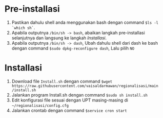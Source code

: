 # Pre-installasi
1. Pastikan dahulu shell anda menggunakan bash dengan command `` $ls -l `which sh` ``.
2. Apabila outputnya `/bin/sh -> bash`, abaikan langkah pre-installasi selanjutnya dan langsung ke langkah *Installasi*.
3. Apabila outputnya `/bin/sh -> dash`, Ubah dahulu shell dari dash ke bash dengan command `$sudo dpkg-reconfigure dash`, Lalu pilih `NO`

# Installasi
1. Download file `Install.sh` dengan command `$wget https://raw.githubusercontent.com/vaisaldarmawan/regionalisasi/main/install.sh`
2. Jalankan program Install.sh dengan command `$sudo sh install.sh`
3. Edit konfigurasi file sesuai dengan UPT masing-masing di `~/regionalisasi/config.cfg`
4. Jalankan crontab dengan command `$service cron start`
